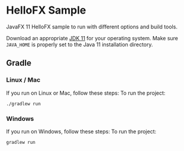 # HelloFX Sample

JavaFX 11 HelloFX sample to run with different options and build tools.

Download an appropriate [JDK 11](https://jdk.java.net/11/) for your operating system. Make sure `JAVA_HOME` 
is properly set to the Java 11 installation directory. 

## Gradle

### Linux / Mac

If you run on Linux or Mac, follow these steps:
To run the project:
    
    ./gradlew run

### Windows

If you run on Windows, follow these steps:
To run the project:
    
    gradlew run
